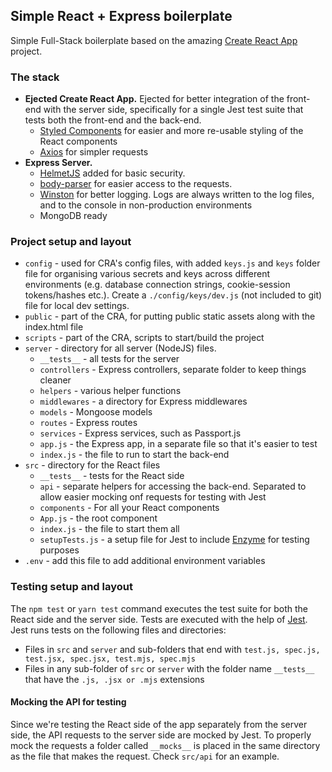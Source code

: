 ## Simple React + Express boilerplate
Simple Full-Stack boilerplate based on the amazing [Create React App](https://github.com/facebook/create-react-app) project.

### The stack

* **Ejected Create React App.** Ejected for better integration of the front-end with the server side, specifically for a single Jest test suite that tests both the front-end and the back-end.
    * [Styled Components](https://www.npmjs.com/package/styled-components) for easier and more re-usable styling of the React components
    * [Axios](https://www.npmjs.com/package/axios) for simpler requests
* **Express Server.** 
    * [HelmetJS](https://github.com/helmetjs/helmet) added for basic security.
    * [body-parser](https://www.npmjs.com/package/body-parser) for easier access to the requests.
    * [Winston](https://www.npmjs.com/package/winston) for better logging. Logs are always written to the log files, and to the console in non-production environments
    * MongoDB ready
    
### Project setup and layout
* `config` - used for CRA's config files, with added `keys.js` and `keys` folder file for organising various secrets and keys across different environments (e.g. database connection strings, cookie-session tokens/hashes etc.). Create a `./config/keys/dev.js` (not included to git) file for local dev settings.
* `public` - part of the CRA, for putting public static assets along with the index.html file
* `scripts` - part of the CRA, scripts to start/build the project
* `server` - directory for all server (NodeJS) files. 
    * `__tests__` - all tests for the server
    * `controllers` - Express controllers, separate folder to keep things cleaner
    * `helpers` - various helper functions
    * `middlewares` - a directory for Express middlewares
    * `models` - Mongoose models
    * `routes` - Express routes
    * `services` - Express services, such as Passport.js
    * `app.js` - the Express app, in a separate file so that it's easier to test
    * `index.js` - the file to run to start the back-end
* `src` - directory for the React files
    * `__tests__` - tests for the React side
    * `api` - separate helpers for accessing the back-end. Separated to allow easier mocking onf requests for testing with Jest
    * `components` - For all your React components
    * `App.js` - the root component
    * `index.js` - the file to start them all
    * `setupTests.js` - a setup file for Jest to include [Enzyme](https://github.com/airbnb/enzyme) for testing purposes
* `.env` - add this file to add additional environment variables

### Testing setup and layout

The `npm test` or `yarn test` command executes the test suite for both the React side and the server side. Tests are executed with the help of [Jest](http://jestjs.io/). Jest runs tests on the following files and directories:
* Files in `src` and `server` and sub-folders that end with `test.js, spec.js, test.jsx, spec.jsx, test.mjs, spec.mjs`
* Files in any sub-folder of `src` or `server` with the folder name `__tests__` that have the `.js, .jsx or .mjs` extensions

#### Mocking the API for testing

Since we're testing the React side of the app separately from the server side, the API requests to the server side are mocked by Jest. To properly mock the requests a folder called `__mocks__` is placed in the same directory as the file that makes the request. Check `src/api` for an example.